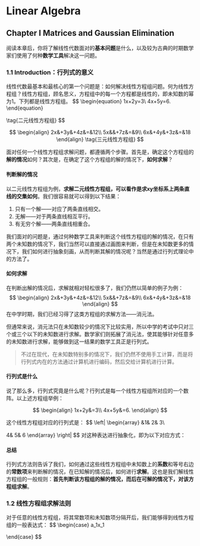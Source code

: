 # Linear Algebra

## Chapter I	Matrices and Gaussian Elimination

阅读本章后，你将了解线性代数面对的**基本问题**是什么，以及较为古典的时期数学家们使用了何种**数学工具**解决这一问题。

### 1.1	Introduction：行列式的意义

线性代数最基本和最核心的第一个问题是：如何解决线性方程组问题。何为线性方程组？线性方程组，顾名思义，方程组中的每一个方程都是线性的，即未知数的幂为1。下列都是线性方程组。
$$
\begin{equation}
1x+2y=3\\
4x+5y=6.
\end{equation}

\tag{二元线性方程组}
$$

$$
\begin{align}
2x&+3y&+4z&=&12\\
5x&&+7z&=&9\\
6x&+4y&+3z&=&18
\end{align}
\tag{三元线性方程组}
$$

面对任何一个线性方程组求解问题，都遵循两个步骤。首先是，确定这个方程组的**解的情况**如何？其次是，在确定了这个方程组的解的情况下，**如何求解**？

#### 判断解的情况

以二元线性方程组为例，**求解二元线性方程组，可以看作是求xy坐标系上两条直线的交集如何**。我们很容易就可以得到以下结果：

1. 只有一个解——对应了两条直线相交。
2. 无解——对于两条直线相互平行。
3. 有无穷个解——两条直线相重合。

我们面对的问题是，通过何种数学工具来判断这个线性方程组的解的情况，在只有两个未知数的情况下，我们当然可以直接通过画图来判断，但是在未知数更多的情况下，我们如何进行抽象刻画，从而判断其解的情况呢？当然是通过行列式理论中的方法了。

#### 如何求解

在判断出解的情况后，求解就相对轻松很多了，我们仍然以简单的例子为例：
$$
\begin{align}
2x&+3y&+4z&=&12\\
5x&&+7z&=&9\\
6x&+4y&+3z&=&18
\end{align}
$$
在中学时期，我们已经习得了这类方程组的求解方法——消元法。

但通常来说，消元法只在未知数较少的情况下比较实用，所以中学的考试中只对三个或三个以下的未知数进行求解。数学家们则拓展了消元法，使其能够针对任意多的未知数进行求解，能够做到这一结果的数学工具正是行列式。

> 不过在现代，在未知数特别多的情况下，我们仍然不使用手工计算，而是将行列式内在的方法通过计算机进行编码，然后交给计算机进行计算。

#### 行列式是什么

说了那么多，行列式究竟是什么呢？行列式是每一个线性方程组所对应的一个数阵。以上述方程组举例：

$$
\begin{align}
1x+2y&=3\\
4x+5y&=6.
\end{align}
$$

这个线性方程组对应的行列式是：
$$
\left|
\begin{array}
&1&	2&	3\\

4&	5&	6
\end{array}
\right|
$$
对这种表达进行抽象化，即为以下对应方式：













#### 总结

行列式方法则告诉了我们，如何通过这些线性方程组中未知数上的**系数**和等号右边的**常数项**来判断解的情况，在已知解的情况后，如何进行**求解**。这也是我们解线性方程组的一般规则：**首先判断该方程组的解的情况，而后在可解的情况下，对该方程组求解**。

### 1.2	线性方程组求解法则

对于任意的线性方程组，将其常数项和未知数项分隔开后，我们能够得到线性方程组的一般表达式：
$$
\begin{case}
a_1x_1

\end{case}
$$

